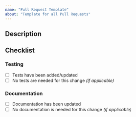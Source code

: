 ```yaml
---
name: "Pull Request Template"
about: "Template for all Pull Requests"
---
```


## Description

<!-- Briefly describe the purpose of this PR -->

## Checklist

### Testing
- [ ] Tests have been added/updated
- [ ] No tests are needed for this change *(if applicable)*

### Documentation
- [ ] Documentation has been updated
- [ ] No documentation is needed for this change *(if applicable)*